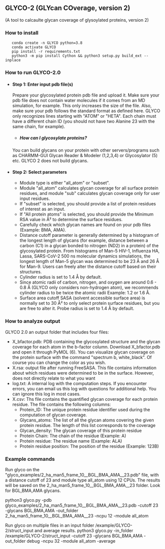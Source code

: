 ## GLYCO-2 (GLYcan COverage, version 2) <br />
(A tool to calcaulte glycan coverage of glysoylated proteins, version 2)

### How to install
       conda create -n GLYCO python=3.8
       conda activate GLYCO
       pip install -r requirements.txt
       python3 -m pip install Cython && python3 setup.py build_ext --inplace


### How to run GLYCO-2.0
* #### Step 1: Enter input pdb file(s)
    Prepare your glycosylated protein pdb file and upload it.
Make sure your pdb file does not contain water molecules if it comes from an MD simulation, for example. 
This only increases the size of the file. 
Also, make sure your pdb follows the standard format as defined here. GLYCO only recognizes lines starting with "ATOM" or "HETA".
Each chain must have a different chain ID (you should not have two Alanine 23 with the same chain, for example).

    * ##### How can I glycosylate proteins?
    You can build glycans on your protein with other servers/programs such as CHARMM-GUI Glycan Reader & Modeler (1,2,3,4) or Glycosylator (5) etc. GLYCO 2 does not build glycans.

* #### Step 2: Select parameters
  - Module type is either "all_atom" or "subset".
  - Module "all_atom" calculates glycan coverage for all surface protein residues, and module "sub" calculates glycan coverage only for user input residues.
  - If "subset" is selected, you should provide a list of protein residues of interest as an input.
  - If "All protein atoms" is selected, you should provide the Minimum RSA value in Å² to determine the surface residues.
  - Carefully check which glycan names are found on your pdb files (Example: BMA, AMA).
  - Distance cutoff parameter is generally determined by a histogram of the longest length of glycans (for example, distance between a carbon (C1) in a glycan bonded to nitrogen (ND2) in a protein) of the glycosylated protein. From histograms of Man-5 HIV-1, Influenza HA, Lassa, SARS-CoV-2 500 ns molecular dynamics simulations, the longest length of Man-5 glycan was determined to be 23 Å and 26 Å for Man-9. Users can freely alter the distance cutoff based on their structures.
  - Cylinder radius is set to 1.4 Å by default.
  - Since atomic radii of carbon, nitrogen, and oxygen are around 0.6 - 0.8 Å (GLYCO only considers non-hydrogen atom), we recommends cylinder radius to be twice the atomic radii Example: 1.2 or 1.6 Å.
  - Surface area cutoff SASA (solvent accessible surface area) is normally set to 30 Å² to only select protein surface residues, but you are free to alter it. Probe radius is set to 1.4 Å by default.

### How to analyze output
GLYCO 2.0 an output folder that includes four files:
  - X_bfactor.pdb: PDB containing the glycosylated structure and the glycan coverage for each atom in the b-factor column.
Download X_bfactor.pdb and open it through PyMOL (6). You can visualize glycan coverage on the protein surface with the command "spectrum b, white_black". Of course you can change the color as you wish.
  - X.rsa: output file after running FreeSASA. This file contains information about which residues were determined to be in the surface.
However, does not directly relate to what you want
  - log.txt: A internal log with the computation steps. If you encounter errors, you can email us this log with questions for additional help.
You can ignore this log in most cases.
  - X.csv: Ths file contains the quantified glycan coverage for each protein residue. The file contains the following columns:  
    - Protein_ID: The unique protein residue identifier used during the computation of glycan coverage.
    - Glycans_atoms: The list of all the glycan atoms covering the given protein residue. The length of this list corresponds to the coverage
    - Glycan_density: The glycan coverage of this protein residue
    - Protein Chain: The chain of the residue (Example: A)
    - Protein residue: The residue name (Example: ALA)
    - Protein residue position: The position of the residue (Example: 123B)

### Example commands

Run glyco on the "glyco_examples/2_ha_man5_frame_10__BGL_BMA_AMA__23.pdb" file, with a distance cutoff of 23 and module type all_atom using 12 CPUs. The results will be saved on the 2_ha_man5_frame_10__BGL_BMA_AMA__23 folder.
Look for BGL,BMA,AMA glycans.

python3 glyco.py -pdb glyco_examples/2_ha_man5_frame_10__BGL_BMA_AMA__23.pdb -cutoff 23 -glycans BGL,BMA,AMA -out_folder 2_ha_man5_frame_10__BGL_BMA_AMA__23 -ncpu 12 -module all_atom

Run glyco on multiple files in an input folder /example/GLYCO-2/struct_input and average results. 
python3 glyco.py -in_folder /example/GLYCO-2/struct_input -cutoff 23 -glycans BGL,BMA,AMA -out_folder debug -ncpu 32 -module all_atom -average 

